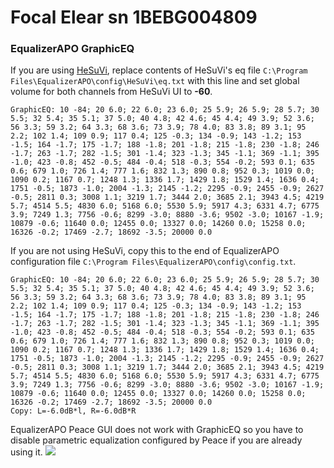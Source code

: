 # Focal Elear sn 1BEBG004809
### EqualizerAPO GraphicEQ
If you are using [HeSuVi](https://sourceforge.net/projects/hesuvi/), replace contents of HeSuVi's eq file `C:\Program Files\EqualizerAPO\config\HeSuVi\eq.txt` with this line and set global volume for both channels from HeSuVi UI to **-60**.
```
GraphicEQ: 10 -84; 20 6.0; 22 6.0; 23 6.0; 25 5.9; 26 5.9; 28 5.7; 30 5.5; 32 5.4; 35 5.1; 37 5.0; 40 4.8; 42 4.6; 45 4.4; 49 3.9; 52 3.6; 56 3.3; 59 3.2; 64 3.3; 68 3.6; 73 3.9; 78 4.0; 83 3.8; 89 3.1; 95 2.2; 102 1.4; 109 0.9; 117 0.4; 125 -0.3; 134 -0.9; 143 -1.2; 153 -1.5; 164 -1.7; 175 -1.7; 188 -1.8; 201 -1.8; 215 -1.8; 230 -1.8; 246 -1.7; 263 -1.7; 282 -1.5; 301 -1.4; 323 -1.3; 345 -1.1; 369 -1.1; 395 -1.0; 423 -0.8; 452 -0.5; 484 -0.4; 518 -0.3; 554 -0.2; 593 0.1; 635 0.6; 679 1.0; 726 1.4; 777 1.6; 832 1.3; 890 0.8; 952 0.3; 1019 0.0; 1090 0.2; 1167 0.7; 1248 1.3; 1336 1.7; 1429 1.8; 1529 1.4; 1636 0.4; 1751 -0.5; 1873 -1.0; 2004 -1.3; 2145 -1.2; 2295 -0.9; 2455 -0.9; 2627 -0.5; 2811 0.3; 3008 1.1; 3219 1.7; 3444 2.0; 3685 2.1; 3943 4.5; 4219 5.7; 4514 5.5; 4830 6.0; 5168 6.0; 5530 5.9; 5917 4.3; 6331 4.7; 6775 3.9; 7249 1.3; 7756 -0.6; 8299 -3.0; 8880 -3.6; 9502 -3.0; 10167 -1.9; 10879 -0.6; 11640 0.0; 12455 0.0; 13327 0.0; 14260 0.0; 15258 0.0; 16326 -0.2; 17469 -2.7; 18692 -3.5; 20000 0.0
```
If you are not using HeSuVi, copy this to the end of EqualizerAPO configuration file `C:\Program Files\EqualizerAPO\config\config.txt`.
```
GraphicEQ: 10 -84; 20 6.0; 22 6.0; 23 6.0; 25 5.9; 26 5.9; 28 5.7; 30 5.5; 32 5.4; 35 5.1; 37 5.0; 40 4.8; 42 4.6; 45 4.4; 49 3.9; 52 3.6; 56 3.3; 59 3.2; 64 3.3; 68 3.6; 73 3.9; 78 4.0; 83 3.8; 89 3.1; 95 2.2; 102 1.4; 109 0.9; 117 0.4; 125 -0.3; 134 -0.9; 143 -1.2; 153 -1.5; 164 -1.7; 175 -1.7; 188 -1.8; 201 -1.8; 215 -1.8; 230 -1.8; 246 -1.7; 263 -1.7; 282 -1.5; 301 -1.4; 323 -1.3; 345 -1.1; 369 -1.1; 395 -1.0; 423 -0.8; 452 -0.5; 484 -0.4; 518 -0.3; 554 -0.2; 593 0.1; 635 0.6; 679 1.0; 726 1.4; 777 1.6; 832 1.3; 890 0.8; 952 0.3; 1019 0.0; 1090 0.2; 1167 0.7; 1248 1.3; 1336 1.7; 1429 1.8; 1529 1.4; 1636 0.4; 1751 -0.5; 1873 -1.0; 2004 -1.3; 2145 -1.2; 2295 -0.9; 2455 -0.9; 2627 -0.5; 2811 0.3; 3008 1.1; 3219 1.7; 3444 2.0; 3685 2.1; 3943 4.5; 4219 5.7; 4514 5.5; 4830 6.0; 5168 6.0; 5530 5.9; 5917 4.3; 6331 4.7; 6775 3.9; 7249 1.3; 7756 -0.6; 8299 -3.0; 8880 -3.6; 9502 -3.0; 10167 -1.9; 10879 -0.6; 11640 0.0; 12455 0.0; 13327 0.0; 14260 0.0; 15258 0.0; 16326 -0.2; 17469 -2.7; 18692 -3.5; 20000 0.0
Copy: L=-6.0dB*l, R=-6.0dB*R
```
EqualizerAPO Peace GUI does not work with GraphicEQ so you have to disable parametric equalization configured by Peace if you are already using it.
![](https://raw.githubusercontent.com/jaakkopasanen/AutoEq/master/results/Sonoma%20Model%20One/innerfidelity/onear/Focal%20Elear%20sn%201BEBG004809/Focal%20Elear%20sn%201BEBG004809.png)
